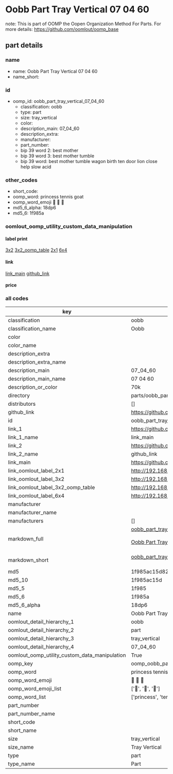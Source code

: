 # Oobb Part Tray Vertical 07 04 60  

note: This is part of OOMP the Oopen Organization Method For Parts. For more details: https://github.com/oomlout/oomp_base

##  part details





### name
* name: Oobb Part Tray Vertical 07 04 60
* name_short: 
### id
* oomp_id: oobb_part_tray_vertical_07_04_60
  * classification: oobb
  * type: part
  * size: tray_vertical
  * color: 
  * description_main: 07_04_60
  * description_extra: 
  * manufacturer: 
  * part_number: 
  * bip 39 word 2: best mother
  * bip 39 word 3: best mother tumble
  * bip 39 word: best mother tumble wagon birth ten door lion close help slow acid

### other_codes
* short_code: 
* oomp_word: princess tennis goat
* oomp_word_emoji :princess: :tennis: :goat:
* md5_6_alpha: 18dp6
* md5_6: 1f985a






### oomlout_oomp_utility_custom_data_manipulation
#### label print
[3x2](http://192.168.1.245:1112/?label=oomp%2018dp6)
[3x2_oomp_table](http://192.168.1.107:1112/?label=oomp%2018dp6)
[2x1](http://192.168.1.242:1112/?label=oomp%2018dp6)
[6x4](http://192.168.1.55:1112/?label=oomp%2018dp6)    

#### link

[link_main](https://github.com/oomlout/oomlout_oomp_current_version_messy/tree/main/parts/oobb_part_tray_vertical_07_04_60) [github_link](https://github.com/oomlout/oomlout_oomp_part_src/tree/main/parts/oobb_part_tray_vertical_07_04_60)                             

#### price







### all codes 
| key | value |  
| --- | --- |  
| classification | oobb |  
| classification_name | Oobb |  
| color |  |  
| color_name |  |  
| description_extra |  |  
| description_extra_name |  |  
| description_main | 07_04_60 |  
| description_main_name | 07 04 60 |  
| description_or_color | 70k |  
| directory | parts/oobb_part_tray_vertical_07_04_60 |  
| distributors | [] |  
| github_link | https://github.com/oomlout/oomlout_oomp_part_src/tree/main/parts/oobb_part_tray_vertical_07_04_60 |  
| id | oobb_part_tray_vertical_07_04_60 |  
| link_1 | https://github.com/oomlout/oomlout_oomp_current_version_messy/tree/main/parts/oobb_part_tray_vertical_07_04_60 |  
| link_1_name | link_main |  
| link_2 | https://github.com/oomlout/oomlout_oomp_part_src/tree/main/parts/oobb_part_tray_vertical_07_04_60 |  
| link_2_name | github_link |  
| link_main | https://github.com/oomlout/oomlout_oomp_current_version_messy/tree/main/parts/oobb_part_tray_vertical_07_04_60 |  
| link_oomlout_label_2x1 | http://192.168.1.242:1112/?label=oomp%2018dp6 |  
| link_oomlout_label_3x2 | http://192.168.1.245:1112/?label=oomp%2018dp6 |  
| link_oomlout_label_3x2_oomp_table | http://192.168.1.107:1112/?label=oomp%2018dp6 |  
| link_oomlout_label_6x4 | http://192.168.1.55:1112/?label=oomp%2018dp6 |  
| manufacturer |  |  
| manufacturer_name |  |  
| manufacturers | [] |  
| markdown_full | [oobb_part_tray_vertical_07_04_60](https://github.com/oomlout/oomlout_oomp_current_version_messy/tree/main/parts/oobb_part_tray_vertical_07_04_60)<br>[](https://github.com/oomlout/oomlout_oomp_current_version_messy/tree/main/parts/oobb_part_tray_vertical_07_04_60)<br>[Oobb Part Tray Vertical 07 04 60](https://github.com/oomlout/oomlout_oomp_current_version_messy/tree/main/parts/oobb_part_tray_vertical_07_04_60)<br><br> |  
| markdown_short | [oobb_part_tray_vertical_07_04_60](https://github.com/oomlout/oomlout_oomp_current_version_messy/tree/main/parts/oobb_part_tray_vertical_07_04_60)<br><br> |  
| md5 | 1f985ac15d82282f7b8b5f65d4a408aa |  
| md5_10 | 1f985ac15d |  
| md5_5 | 1f985 |  
| md5_6 | 1f985a |  
| md5_6_alpha | 18dp6 |  
| name | Oobb Part Tray Vertical 07 04 60 |  
| oomlout_detail_hierarchy_1 | oobb |  
| oomlout_detail_hierarchy_2 | part |  
| oomlout_detail_hierarchy_3 | tray_vertical |  
| oomlout_detail_hierarchy_4 | 07_04_60 |  
| oomlout_oomp_utility_custom_data_manipulation | True |  
| oomp_key | oomp_oobb_part_tray_vertical_07_04_60 |  
| oomp_word | princess tennis goat |  
| oomp_word_emoji | :princess: :tennis: :goat: |  
| oomp_word_emoji_list | [':princess:', ':tennis:', ':goat:'] |  
| oomp_word_list | ['princess', 'tennis', 'goat'] |  
| part_number |  |  
| part_number_name |  |  
| short_code |  |  
| short_name |  |  
| size | tray_vertical |  
| size_name | Tray Vertical |  
| type | part |  
| type_name | Part |  
